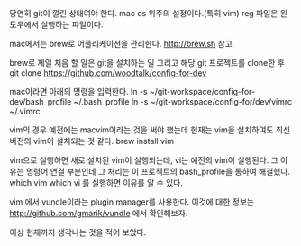 당연히 git이 깔린 상태여야 한다.
mac os 위주의 설정이다.(특히 vim)
reg 파일은 윈도우에서 실행하는 파일이다.

mac에서는 brew로 어플리케이션을 관리한다.
http://brew.sh 참고

brew로 제일 처음 할 일은 git을 설치하는 일
그리고 해당 git 프로젝트를 clone한 후
git clone https://github.com/woodtalk/config-for-dev

mac이라면 아래의 명령을 입력한다.
ln -s ~/git-workspace/config-for-dev/bash_profile ~/.bash_profile
ln -s ~/git-workspace/config-for/dev/vimrc ~/.vimrc

vim의 경우 예전에는 macvim이라는 것을 써야 했는데
현재는 vim을 설치하여도 최신 버전의 vim이 설치되는 것 같다.
brew install vim

vim으로 실행하면 새로 설치된 vim이 실행되는데, vi는 예전의 vim이 실행된다.
그 이유는 명령어 연결 부분인데 그 처리는 이 프로젝트의 bash_profile을 통하여 해결했다.
which vim
which vi
를 실행하면 이유를 알 수 있다.

vim 에서 vundle이라는 plugin manager를 사용한다.
이것에 대한 정보는 http://github.com/gmarik/vundle 에서 확인해보자.

이상 현재까지 생각나는 것을 적어 보았다.
